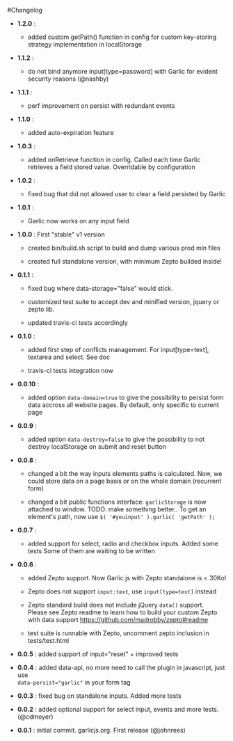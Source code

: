 #Changelog

* **1.2.0** :

    - added custom getPath() function in config for custom key-storing strategy
      implementation in localStorage

* **1.1.2** :

    - do not bind anymore input[type=password] with Garlic for evident security
      reasons (@nashby)

* **1.1.1** :

    - perf improvement on persist with redundant events

* **1.1.0** :

    - added auto-expiration feature

* **1.0.3** :

    - added onRetrieve function in config. Called each time Garlic retrieves a field
      stored value. Overridable by configuration

* **1.0.2** :

    - fixed bug that did not allowed user to clear a field persisted by Garlic

* **1.0.1** :

    - Garlic now works on any input field

* **1.0.0** : First "stable" v1 version

    - created bin/build.sh script to build and dump various prod min files

    - created full standalone version, with minimum Zepto builded inside!

* **0.1.1** : 

    - fixed bug where data-storage="false" would stick.

    - customized test suite to accept dev and minified version, jquery or zepto lib.

    - updated travis-ci tests accordingly

* **0.1.0** :

    - added first step of conflicts management. For input[type=text], textarea
      and select. See doc

    - travis-ci tests integration now

* **0.0.10** : 

    - added option `data-domain=true` to give the possibility to persist form
      data accross all website pages. By default, only specific to current page

* **0.0.9** : 
    
    - added option `data-destroy=false` to give the possibility to not destroy
      localStorage on submit and reset button

* **0.0.8** : 

    - changed a bit the way inputs elements paths is calculated. Now, we
      could store data on a page basis or on the whole domain (recurrent form)

    - changed a bit public functions interface:
      `garlicStorage` is now attached to window. TODO: make something better..
      To get an element's path, now use `$( '#youinput' ).garlic( 'getPath' );`

* **0.0.7** : 

    - added support for select, radio and checkbox inputs. Added some tests
      Some of them are waiting to be written

* **0.0.6** : 
    
    - added Zepto support. Now Garlic.js with Zepto standalone is < 30Ko! 
 
    - Zepto does not support `input:text`, use `input[type=text]` instead  

    - Zepto standard build does not include jQuery `data()` support.  
      Please see Zepto readme to learn how to build your custom Zepto  
      with data support https://github.com/madrobby/zepto#readme  

    - test suite is runnable with Zepto, uncomment zepto inclusion in
      tests/test.html

* **0.0.5** : added support of input="reset" + improved tests

* **0.0.4** : added data-api, no more need to call the plugin in javascript, just use  
              `data-persist="garlic"` in your form tag

* **0.0.3** : fixed bug on standalone inputs. Added more tests

* **0.0.2** : added optional support for select input, events and more tests. (@cdmoyer)

* **0.0.1** : initial commit. garlicjs.org. First release (@johnrees)